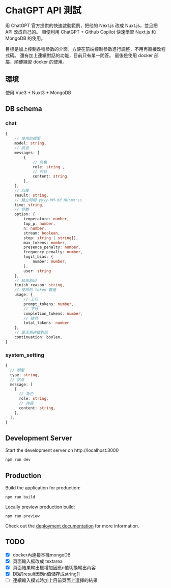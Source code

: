 # ChatGPT API 測試

用 ChatGPT 官方提供的快速啟動範例，把他的 Next.js 改成 Nuxt.js，並且把 API 改成自己的。
順便利用 ChatGPT + Github Copilot 快速學習 Nuxt.js 和 MongoDB 的使用。

目標是加上控制各種參數的介面，方便在前端控制參數進行調整，不用再直接改程式碼。
還有加上連續對話的功能，目前只有單一問答。
最後是使用 docker 部屬，順便練習 docker 的使用。

## 環境

使用 Vue3 + Nuxt3 + MongoDB

## DB schema

### chat

```ts
{
    // 使用的模型
    model: string,
    // 訊息
    messages: [
        {
            // 角色
            role: string ,
            // 內容
            content: string,
        },
    ],
    // 回覆
    result: string,
    // 建立時間 yyyy-MM-dd HH:mm:ss
    time: string,
    // 參數
    option: {
        temperature: number,
        top_p: number,
        n: number,
        stream: boolean,
        stop: string | string[],
        max_tokens: number,
        presence_penalty: number,
        frequency_penalty: number,
        logit_bias: {
            number: number,
        },
        user: string
    },
    // 結束原因
    finish_reason: string,
    // 使用的 token 數量
    usage: {
        // 上行
        prompt_tokens: number,
        // 下行
        completion_tokens: number,
        // 總共
        total_tokens: number
    },
    // 是否為連續對話
    continuation: boolen,
}
```

### system_setting

```ts
{
  // 類型
  type: string,
  // 訊息
  message: [
    {
      // 角色
      role: string,
      // 內容
      content: string,
    },
  ],
}
```

## Development Server

Start the development server on http://localhost:3000

```bash
npm run dev
```

## Production

Build the application for production:

```bash
npm run build
```

Locally preview production build:

```bash
npm run preview
```

Check out the [deployment documentation](https://nuxt.com/docs/getting-started/deployment) for more information.

## TODO

- [x] docker內連接本機mongoDB
- [x] 頁面輸入框改成 textarea
- [x] 頁面結果輸出框增加因應n值切換輸出內容
- [x] DB的result因應n值儲存成string[]
- [ ] 連續輸入模式時加上目前頁面上選擇的結果